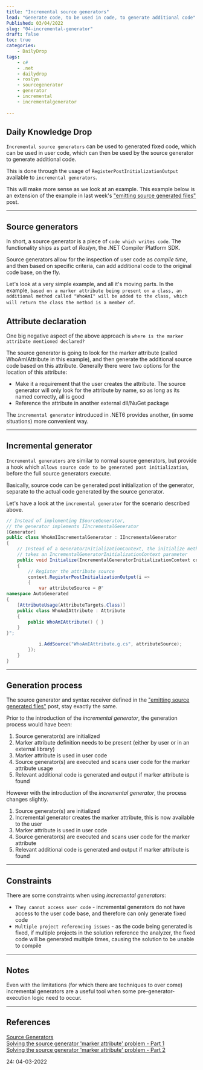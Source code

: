```yaml
---
title: "Incremental source generators"
lead: "Generate code, to be used in code, to generate additional code"
Published: 03/04/2022
slug: "04-incremental-generator"
draft: false
toc: true
categories:
    - DailyDrop
tags:
    - c#
    - .net
    - dailydrop
    - roslyn
    - sourcegenerator
    - generator
    - incremental
    - incrementalgenerator
    
---
```


## Daily Knowledge Drop

`Incremental source generators` can be used to generated fixed code, which can be used in user code, which can then be used by the source generator to generate additional code.  

This is done through the usage of `RegisterPostInitializationOutput` available to `incremental generators`.

This will make more sense as we look at an example. This example below is an extension of the example in last week's ["emitting source generated files"](../../02/22-emit-source-generator-files/) post.

---

## Source generators

In short, a source generator is a piece of `code which writes code`. The functionality ships as part of _Roslyn_, the .NET Compiler Platform SDK.

Source generators allow for the inspection of user code as _compile time_, and then based on specific criteria, can add additional code to the original code base, on the fly.

Let's look at a very simple example, and all it's moving parts. In the example, `based on a marker attribute being present on a class, an additional method called "WhoAmI" will be added to the class, which will return the class the method is a member of`.  

## Attribute declaration

One big negative aspect of the above approach is `where is the marker attribute mentioned declared?`  

The source generator is going to look for the marker attribute (called WhoAmIAttribute in this example), and then generate the additional source code based on this attribute. Generally there were two options for the location of this attribute:
- Make it a requirement that the user creates the attribute. The source generator will only look for the attribute by name, so as long as its named correctly, all is good
- Reference the attribute in another external dll/NuGet package

The `incremental generator` introduced in .NET6 provides another, (in some situations) more convenient way.

---

## Incremental generator

`Incremental generators` are similar to normal source generators, but provide a hook which `allows source code to be generated post initialization`, before the full source generators execute.  

Basically, source code can be generated post initialization of the generator, separate to the actual code generated by the source generator.

Let's have a look at the `incremental generator` for the scenario described above.

``` csharp
// Instead of implementing ISourceGenerator, 
// the generator implements IIncrementalGenerator
[Generator]
public class WhoAmIIncrementalGenerator : IIncrementalGenerator
{
    // Instead of a GeneratorInitializationContext, the initialize method 
    // takes an IncrementalGeneratorInitializationContext parameter
    public void Initialize(IncrementalGeneratorInitializationContext context)
    {
        // Register the attribute source
        context.RegisterPostInitializationOutput(i =>
        {
            var attributeSource = @"
namespace AutoGenerated
{
    [AttributeUsage(AttributeTargets.Class)]
    public class WhoAmIAttribute : Attribute
    {
        public WhoAmIAttribute() { }
    }
}";

            i.AddSource("WhoAmIAttribute.g.cs", attributeSource);
        });
    }
}
```

---

## Generation process

The source generator and syntax receiver defined in the ["emitting source generated files"](../../02/22-emit-source-generator-files/) post, stay exactly the same.

Prior to the introduction of the _incremental generator_, the generation process would have been:
1. Source generator(s) are initialized
2. Marker attribute definition needs to be present (either by user or in an external library)
3. Marker attribute is used in user code
4. Source generator(s) are executed and scans user code for the marker attribute usage
5. Relevant additional code is generated and output if marker attribute is found

However with the introduction of the _incremental generator_, the process changes slightly.
1. Source generator(s) are initialized
2. Incremental generator creates the marker attribute, this is now available to the user
3. Marker attribute is used in user code
4. Source generator(s) are executed and scans user code for the marker attribute
5. Relevant additional code is generated and output if marker attribute is found

---

## Constraints

There are some constraints when using _incremental generators_:
- `They cannot access user code` - incremental generators do not have access to the user code base, and therefore can only generate fixed code
- `Multiple project referencing issues` - as the code being generated is fixed, if multiple projects in the solution reference the analyzer, the fixed code will be generated multiple times, causing the solution to be unable to compile

---

## Notes

Even with the limitations (for which there are techniques to over come) incremental generators are a useful tool when some pre-generator-execution logic need to occur.

---

## References
[Source Generators](https://docs.microsoft.com/en-us/dotnet/csharp/roslyn-sdk/source-generators-overview)    
[Solving the source generator 'marker attribute' problem - Part 1](https://andrewlock.net/creating-a-source-generator-part-7-solving-the-source-generator-marker-attribute-problem-part1/)  
[Solving the source generator 'marker attribute' problem - Part 2](https://andrewlock.net/creating-a-source-generator-part-8-solving-the-source-generator-marker-attribute-problem-part2//)  

<?# DailyDrop ?>24: 04-03-2022<?#/ DailyDrop ?>
